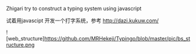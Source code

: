 Zhigari
try to construct a typing system using javascript

试着用javascipt 开发一个打字系统，参考 http://dazi.kukuw.com/

![web_structure]https://github.com/MRHekeji/Typingo/blob/master/pic/bs_structure.png
